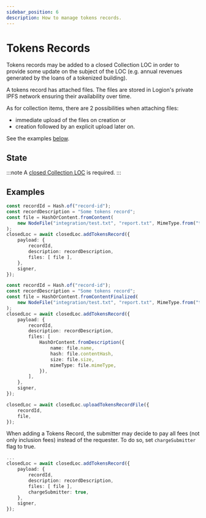 ```yaml
---
sidebar_position: 6
description: How to manage tokens records.
---
```


# Tokens Records

Tokens records may be added to a closed Collection LOC in order to provide some update
on the subject of the LOC (e.g. annual revenues generated by the loans of a tokenized
building).

A tokens record has attached files. The files are stored in Logion's private IPFS network
ensuring their availability over time.

As for collection items, there are 2 possibilities when attaching files:
- immediate upload of the files on creation or
- creation followed by an explicit upload later on.

See the examples [below](#examples).

## State

:::note
A [closed Collection LOC](loc.md#collection-loc) is required.
:::

## Examples

```typescript title="Add record and provide file content"
const recordId = Hash.of("record-id");
const recordDescription = "Some tokens record";
const file = HashOrContent.fromContent(
    new NodeFile("integration/test.txt", "report.txt", MimeType.from("text/plain"))
);
closedLoc = await closedLoc.addTokensRecord({
    payload: {
        recordId,
        description: recordDescription,
        files: [ file ],
    },
    signer,
});
```

```typescript title="Add record and provide description only"
const recordId = Hash.of("record-id");
const recordDescription = "Some tokens record";
const file = HashOrContent.fromContentFinalized(
    new NodeFile("integration/test.txt", "report.txt", MimeType.from("text/plain"))
);
closedLoc = await closedLoc.addTokensRecord({
    payload: {
        recordId,
        description: recordDescription,
        files: [
            HashOrContent.fromDescription({
                name: file.name,
                hash: file.contentHash,
                size: file.size,
                mimeType: file.mimeType,
            }),
        ],
    },
    signer,
});
```

```typescript title="Upload file for an existing record"
closedLoc = await closedLoc.uploadTokensRecordFile({
    recordId,
    file,
});
```

When adding a Tokens Record, the submitter may decide to pay all fees (not only inclusion fees) instead of the requester.
To do so, set `chargeSubmitter` flag to true.

```typescript title="Add record and charge submitter for all fees"
...
closedLoc = await closedLoc.addTokensRecord({
    payload: {
        recordId,
        description: recordDescription,
        files: [ file ],
        chargeSubmitter: true,
    },
    signer,
});
```
